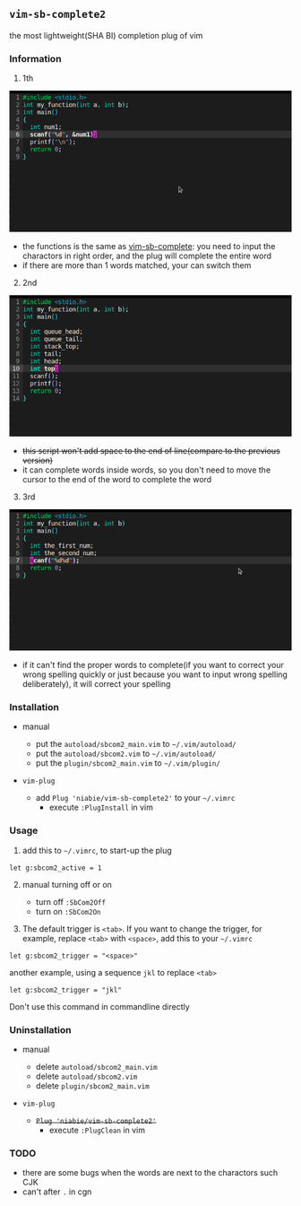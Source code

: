 ## `vim-sb-complete2`

the most lightweight(SHA BI) completion plug of vim

### Information

1. 1th

![](demo/demo1.gif)

- the functions is the same as [vim-sb-complete](https://github.com/NiaBie/vim-sb-complete): you need to input the charactors in right order, and the plug will complete the entire word
- if there are more than 1 words matched, your can switch them

2. 2nd

![](demo/demo2.gif)

- ~~this script won't add space to the end of line(compare to the previous version)~~
- it can complete words inside words, so you don't need to move the cursor to the end of the word to complete the word

3. 3rd

![](demo/demo3.gif)

- if it can't find the proper words to complete(if you want to correct your wrong spelling quickly or just because you want to input wrong spelling deliberately), it will correct your spelling

### Installation

- manual
    - put the `autoload/sbcom2_main.vim` to `~/.vim/autoload/`
    - put the `autoload/sbcom2.vim` to `~/.vim/autoload/`
    - put the `plugin/sbcom2_main.vim` to `~/.vim/plugin/`

- `vim-plug`
    - add `Plug 'niabie/vim-sb-complete2'` to your `~/.vimrc`
		- execute `:PlugInstall` in vim

### Usage

1. add this to `~/.vimrc`, to start-up the plug

```vim
let g:sbcom2_active = 1
```

2. manual turning off or on
    - turn off `:SbCom2Off`
    - turn on `:SbCom2On`

3. The default trigger is `<tab>`. If you want to change the trigger, for example, replace `<tab>` with `<space>`, add this to your `~/.vimrc`

```vim
let g:sbcom2_trigger = "<space>"
```

another example, using a sequence `jkl` to replace `<tab>`

```vim
let g:sbcom2_trigger = "jkl"
```

Don't use this command in commandline directly

### Uninstallation

- manual
    - delete `autoload/sbcom2_main.vim`
    - delete `autoload/sbcom2.vim`
    - delete `plugin/sbcom2_main.vim`

- `vim-plug`
    -  ~~`Plug 'niabie/vim-sb-complete2'`~~
		- execute `:PlugClean` in vim

### TODO

- there are some bugs when the words are next to the charactors such CJK
- can't after `.` in cgn
